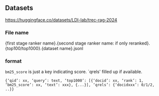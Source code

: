 ## Datasets
https://huggingface.co/datasets/LDI-lab/trec-rag-2024
### File name
{first stage ranker name}.{second stage ranker name: if only reranked}.{top100/top1000}.{dataset name}.jsonl
### format
`bm25_score` is just a key indicating score.
`qrels' filled up if available.
```
{‘qid’: xx, ‘query’: text, ‘top1000’: [{‘docid’: xx, ‘rank’: 1, ‘bm25_score’: xx, ‘text’: xxx}, {...}], ‘qrels’: {‘docidxxx’: 0/1/2, ..}}
```
